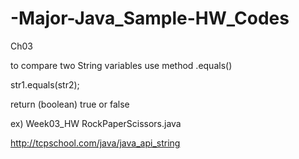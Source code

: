 # -Major-Java_Sample-HW_Codes

Ch03

to compare two String variables use method .equals()

str1.equals(str2);

return (boolean) true or false

ex) Week03_HW RockPaperScissors.java

http://tcpschool.com/java/java_api_string
